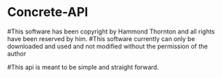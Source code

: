 # Concrete-API


#This software has been copyright by Hammond Thornton and all rights have been reserved by him.
#This software currently can only be downloaded and used and not modified without the permission of the author

#This api is meant to be simple and straight forward.
